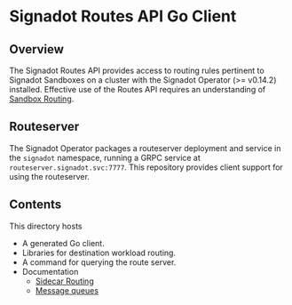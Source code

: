 # Signadot Routes API Go Client

## Overview

The Signadot Routes API provides access to routing rules pertinent to Signadot
Sandboxes on a cluster with the Signadot Operator (>= v0.14.2) installed.
Effective use of the Routes API requires an understanding of [Sandbox
Routing](../docs/sandbox-routing.md).

## Routeserver

The Signadot Operator packages a routeserver deployment and service in the
`signadot` namespace, running a GRPC service at
`routeserver.signadot.svc:7777`.  This repository provides client support for
using the routeserver.

## Contents

This directory hosts

- A generated Go client.
- Libraries for destination workload routing.
- A command for querying the route server.
- Documentation
  * [Sidecar Routing](docs/sidecar-routing.md)
  * [Message queues](docs/message-queues.md)









